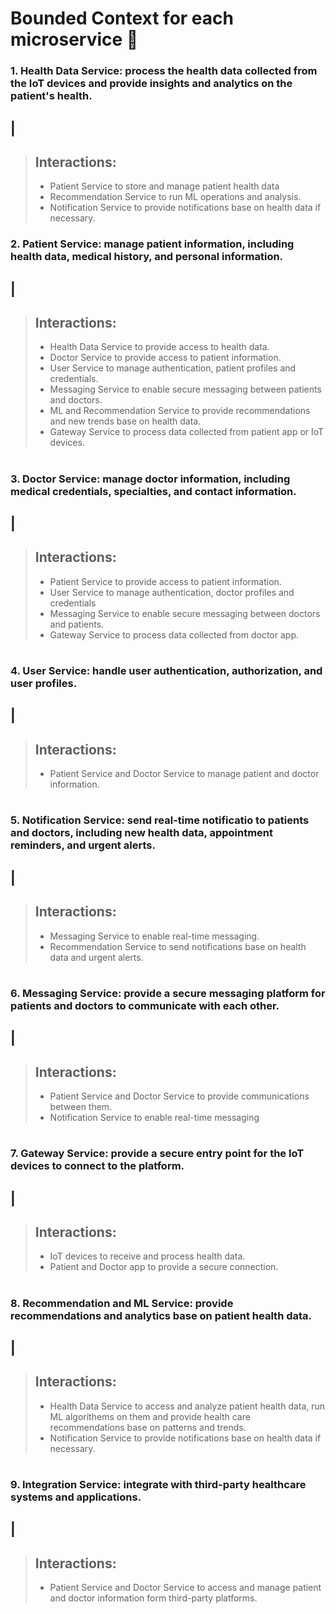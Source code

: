 # Bounded Context for each microservice 🚀

### 1. Health Data Service: process the health data collected from the IoT devices and provide insights and analytics on the patient's health.
## |
>## Interactions:
>* Patient Service to store and manage patient health data
>* Recommendation Service to run ML operations and analysis.
>* Notification Service to provide notifications base on health data if necessary.


### 2. Patient Service: manage patient information, including health data, medical history, and personal information.
## |
>## Interactions:
>* Health Data Service to provide access to health data.
>* Doctor Service to provide access to patient information.
>* User Service to manage authentication, patient profiles and credentials.
>* Messaging Service to enable secure messaging between patients and doctors.
>* ML and Recommendation Service to provide recommendations and new trends base on health data.
>* Gateway Service to process data collected from patient app or IoT devices.

#
### 3. Doctor Service: manage doctor information, including medical credentials, specialties, and contact information.
## |
>## Interactions:
>* Patient Service to provide access to patient information.
>* User Service to manage authentication, doctor profiles and credentials
>* Messaging Service to enable secure messaging between doctors and patients.
>* Gateway Service to process data collected from doctor app.

#
### 4. User Service: handle user authentication, authorization, and user profiles.
## |
>## Interactions:
>* Patient Service and Doctor Service to manage patient and doctor information.

#
### 5. Notification Service: send real-time notificatio to patients and doctors, including new health data, appointment reminders, and urgent alerts.
## |
>## Interactions:
>* Messaging Service to enable real-time messaging.
>* Recommendation Service to send notifications base on health data and urgent alerts.

#
### 6. Messaging Service: provide a secure messaging platform for patients and doctors to communicate with each other.
## |
>## Interactions:
>* Patient Service and Doctor Service to provide communications between them.
>* Notification Service to enable real-time messaging 

#
### 7. Gateway Service: provide a secure entry point for the IoT devices to connect to the platform.
## |
>## Interactions:
>* IoT devices to receive and process health data.
>* Patient and Doctor app to provide a secure connection.

#
### 8. Recommendation and ML Service: provide recommendations and analytics base on patient health data.
## |
>## Interactions:
>* Health Data Service to access and analyze patient health data, run ML algorithems on them and provide health care recommendations base on patterns and trends.
>* Notification Service to provide notifications base on health data if necessary.

#
### 9. Integration Service: integrate with third-party healthcare systems and applications.
## |
>## Interactions:
>* Patient Service and Doctor Service to access and manage patient and doctor information form third-party platforms.